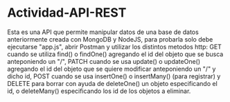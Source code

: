 # Actividad-API-REST

Esta es una API que permite manipular datos de una base de datos anteriormente creada con MongoDB y NodeJS, para probarla solo debe ejecutarse "app.js", abrir Postman y
utilizar los distintos metodos http: GET cuando se utiliza find() o findOne() agregando el id del objeto que se busca anteponiendo un "/", PATCH cuando se usa update() 
o updateOne() agregando el id del objeto que se quiere modificar anteponiendo un "/" y dicho id, POST cuando se usa insertOne() o insertMany() (para registrar) y DELETE
para borrar con ayuda de deleteOne() un objeto especificando el id, o deleteMany() especificando los id de los objetos a eliminar.

